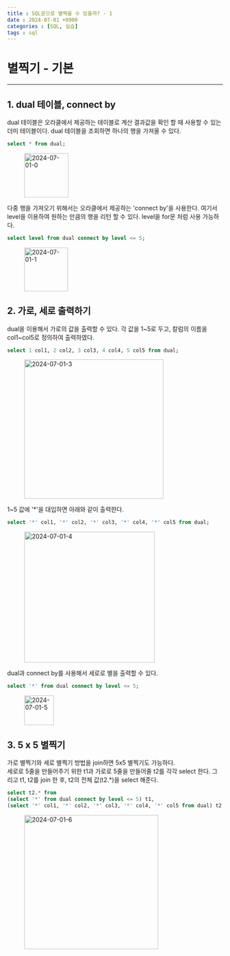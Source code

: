 ```yaml
---
title : SQL문으로 별찍을 수 있을까? - 1
date : 2024-07-01 +0900
categories : [SQL, 실습]
tags : sql
---
```

# 별찍기 - 기본
---
## 1. dual 테이블, connect by

dual 테이블은 오라클에서 제공하는 테이블로 계산 결과값을 확인 할 때 사용할 수 있는 더미 테이블이다. dual 테이블을 조회하면 하나의 행을 가져올 수 있다. <br>

```sql
select * from dual;
```
<figure class="align-left">
<img width="103" alt="2024-07-01-0" src="https://github.com/ronnieOO/ronnieOO.github.io/assets/10459185/0e298fdb-7030-4baa-a177-cddd58e4b139"> </figure>

다중 행을 가져오기 위해서는 오라클에서 제공하는 'connect by'을 사용한다. 여기서 level을 이용하여 원하는 만큼의 행을 리턴 할 수 있다. level을 for문 처럼 사용 가능하다.<br>

```sql
select level from dual connect by level <= 5;
```
<figure class="align-left">
<img width="102" alt="2024-07-01-1" src="https://github.com/ronnieOO/ronnieOO.github.io/assets/10459185/f3a4a108-6bdb-4fe5-8545-dc4bfed62b82"> </figure>

## 2. 가로, 세로 출력하기

dual을 이용해서 가로의 값을 출력할 수 있다. 각 값을 1~5로 두고, 칼럼의 이름을 col1~col5로 정의하여 출력하였다.

```sql
select 1 col1, 2 col2, 3 col3, 4 col4, 5 col5 from dual;
```
<figure class="align-left">
<img width="325" alt="2024-07-01-3" src="https://github.com/ronnieOO/ronnieOO.github.io/assets/10459185/dc33cffe-e863-40f0-90d6-07b9933fb80f"> </figure>

1~5 값에 '*'을 대입하면 아래와 같이 출력한다.

```sql
select '*' col1, '*' col2, '*' col3, '*' col4, '*' col5 from dual;
```
<figure class="align-left">
<img width="305" alt="2024-07-01-4" src="https://github.com/ronnieOO/ronnieOO.github.io/assets/10459185/02750750-25c8-4112-a3cd-454b7de7a7ad"> </figure>

dual과 connect by를 사용해서 세로로 별을 출력할 수 있다.

```sql
select '*' from dual connect by level <= 5;
```
<figure class="align-left">
<img width="69" alt="2024-07-01-5" src="https://github.com/ronnieOO/ronnieOO.github.io/assets/10459185/2a921d03-d364-409b-9938-c010998f56e1"> </figure>


## 3. 5 x 5 별찍기

가로 별찍기와 세로 별찍기 방법을 join하면 5x5 별찍기도 가능하다.<br>
세로로 5줄을 만들어주기 위한 t1과 가로로 5줄을 만들어줄 t2를 각각 select 한다. 그리고 t1, t2를 join 한 후, t2의 전체 값(t2.*)을 select 해준다.

```sql
select t2.* from 
(select '*' from dual connect by level <= 5) t1,
(select '*' col1, '*' col2, '*' col3, '*' col4, '*' col5 from dual) t2;
```
<figure class="align-left">
<img width="313" alt="2024-07-01-6" src="https://github.com/ronnieOO/ronnieOO.github.io/assets/10459185/1b294c8d-0b3b-4f96-afb0-8b4c77b6ea15"> </figure>







